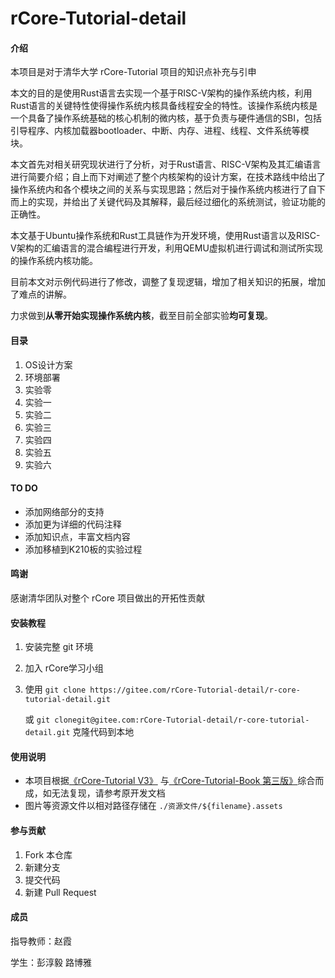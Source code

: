 # rCore-Tutorial-detail

#### 介绍
本项目是对于清华大学 rCore-Tutorial 项目的知识点补充与引申

本文的目的是使用Rust语言去实现一个基于RISC-V架构的操作系统内核，利用Rust语言的关键特性使得操作系统内核具备线程安全的特性。该操作系统内核是一个具备了操作系统基础的核心机制的微内核，基于负责与硬件通信的SBI，包括引导程序、内核加载器bootloader、中断、内存、进程、线程、文件系统等模块。

本文首先对相关研究现状进行了分析，对于Rust语言、RISC-V架构及其汇编语言进行简要介绍；自上而下对阐述了整个内核架构的设计方案，在技术路线中给出了操作系统内和各个模块之间的关系与实现思路；然后对于操作系统内核进行了自下而上的实现，并给出了关键代码及其解释，最后经过细化的系统测试，验证功能的正确性。

本文基于Ubuntu操作系统和Rust工具链作为开发环境，使用Rust语言以及RISC-V架构的汇编语言的混合编程进行开发，利用QEMU虚拟机进行调试和测试所实现的操作系统内核功能。



目前本文对示例代码进行了修改，调整了复现逻辑，增加了相关知识的拓展，增加了难点的讲解。

力求做到**从零开始实现操作系统内核**，截至目前全部实验**均可复现**。



#### 目录

1. OS设计方案
2. 环境部署
3. 实验零
4. 实验一
5. 实验二
6. 实验三
7. 实验四
8. 实验五
9. 实验六



#### TO DO

- 添加网络部分的支持
- 添加更为详细的代码注释
- 添加知识点，丰富文档内容
- 添加移植到K210板的实验过程



#### 鸣谢

感谢清华团队对整个 rCore 项目做出的开拓性贡献



#### 安装教程

1. 安装完整 git 环境

2. 加入 rCore学习小组

4. 使用 `git clone https://gitee.com/rCore-Tutorial-detail/r-core-tutorial-detail.git`  

   或 `git clonegit@gitee.com:rCore-Tutorial-detail/r-core-tutorial-detail.git` 克隆代码到本地



#### 使用说明

* 本项目根据[《rCore-Tutorial V3》](https://rcore-os.github.io/rCore-Tutorial-deploy/) 与[《rCore-Tutorial-Book 第三版》](http://wyfcyx.gitee.io/rcore-tutorial-book-v3/)综合而成，如无法复现，请参考原开发文档
* 图片等资源文件以相对路径存储在 `./资源文件/${filename}.assets` 




#### 参与贡献

1.  Fork 本仓库
2.  新建分支
3.  提交代码
4.  新建 Pull Request



#### 成员

指导教师：赵霞  

学生：彭淳毅 路博雅